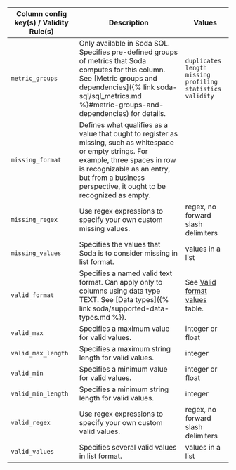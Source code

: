 | Column config key(s) / Validity Rule(s)  | Description  | Values |
| ------------------------- | ------------ | ------ |
| `metric_groups` | Only available in Soda SQL. <br />Specifies pre-defined groups of metrics that Soda computes for this column. See [Metric groups and dependencies]({% link soda-sql/sql_metrics.md %}#metric-groups-and-dependencies) for details.| `duplicates` <br /> `length` <br /> `missing`  <br /> `profiling` <br /> `statistics` <br /> `validity` |
| `missing_format` | Defines what qualifies as a value that ought to register as missing, such as whitespace or empty strings. For example, three spaces in row is recognizable as an entry, but from a business perspective, it ought to be recognized as empty. |   |
| `missing_regex` | Use regex expressions to specify your own custom missing values.| regex, no forward slash delimiters |
| `missing_values` | Specifies the values that Soda is to consider missing in list format.| values in a list |
| `valid_format` | Specifies a named valid text format. Can apply only to columns using data type TEXT. See [Data types]({% link soda/supported-data-types.md %}). | See [Valid format values](#valid-format-values) table.  |
| `valid_max` | Specifies a maximum value for valid values. | integer or float|
| `valid_max_length` | Specifies a maximum string length for valid values. | integer |
| `valid_min` | Specifies a minimum value for valid values. | integer or float |
| `valid_min_length` | Specifies a minimum string length for valid values. | integer |
| `valid_regex` | Use regex expressions to specify your own custom valid values. | regex, no forward slash delimiters |
| `valid_values` | Specifies several valid values in list format. | values in a list |
